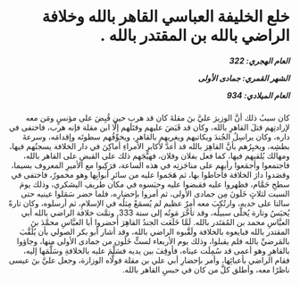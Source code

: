 <h1 dir="rtl">خلع الخليفة العباسي القاهر بالله وخلافة الراضي بالله بن المقتدر بالله .</h1>

<h5 dir="rtl">العام الهجري:  322

الشهر القمري: جمادى الأولى

العام الميلادي: 934</h5>

<p dir="rtl">كان سببُ ذلك أنَّ الوزيرَ عليَّ بنَ مقلةَ كان قد هرب حين قُبِضَ على مؤنسٍ ومَن معه لإرادتِهم قتلَ القاهرِ بالله، وكان قد قَبَضَ عليهم وقتَلَهم إلَّا ابن مقلة فإنه هرب، فاختفى في داره، وكان يراسِلُ الجُندَ ويكاتبهم ويغريهم بالقاهرِ، ويخوِّفُهم سطوتَه وإقدامَه، وسرعةَ بطشِه، ويخبِرُهم بأنَّ القاهِرَ بالله قد أعدَّ لأكابرِ الأمراءِ أماكِنَ في دار الخلافة يسجنُهم فيها، ومهالك يُلقيهم فيها، كما فعل بفلان وفلان، فهيَّجَهم ذلك على القبضِ على القاهر بالله، فاجتمعوا وأجمَعوا رأيهم على مناجَزتِه في هذه الساعة، فرَكِبوا مع الأميرِ المعروف بسيما، وقصَدوا دارَ الخلافة فأحاطوا بها، ثم هَجَموا عليه من سائرِ أبوابِها وهو مخمورٌ، فاختفى في سطحِ حَمَّام، فظهروا عليه فقبضوا عليه وحبَسوه في مكان طريفِ اليشكري، وذلك يومَ السبت لثلاثٍ خَلَونَ مِن جمادى الأولى، ثم أمروا بإحضارِه، فلما حضر سَمَلوا عينيه حتى سالتا على خديه، وارتُكِبَ معه أمرٌ عظيم لم يُسمَعْ مِثلُه في الإسلامِ، ثم أرسلوه، وكان تارةً يُحبَسُ وتارة يُخلَّى سبيلُه، وقد تأخَّرَ مَوتُه إلى سنة 333, وتمَّت خلافة الراضي بالله أبي العبَّاسِ محمد بن المُقتَدر بالله. لَمَّا خَلَعَت الجندُ القاهِرَ أحضروا أبا العبَّاسِ محمَّدَ بنَ المقتدر بالله فبايعوه بالخلافة ولَقَّبوه الراضي بالله، وقد أشار أبو بكر الصولي بأن يُلَقَّبَ بالمَرضيِّ بالله فلم يقبلوا، وذلك يوم الأربعاء لستٍّ خَلَون من جمادى الأولى منها، وجاؤوا بالقاهرِ وهو أعمى قد سُمِلَت عيناه، فأوقِفَ بين يديه فسَلَّمَ عليه بالخلافةِ وسَلَّمَها إليه، فقام الراضي بأعبائِها، وأمر بإحضارِ أبي علي بن مقلة فولَّاه الوزارة، وجعل عليَّ بنَ عيسى ناظرًا معه، وأطلق كلَّ من كان في حبسِ القاهر بالله.</p></br>
